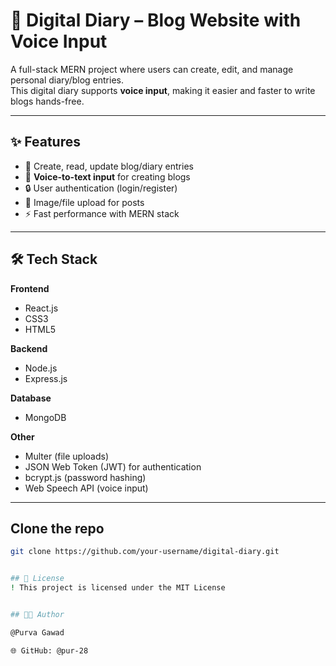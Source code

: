 # 📔 Digital Diary – Blog Website with Voice Input  

A full-stack MERN project where users can create, edit, and manage personal diary/blog entries.  
This digital diary supports **voice input**, making it easier and faster to write blogs hands-free.  

---

## ✨ Features  
- 📝 Create, read, update blog/diary entries  
- 🎤 **Voice-to-text input** for creating blogs  
- 🔒 User authentication (login/register)  
- 📂 Image/file upload for posts  
- ⚡ Fast performance with MERN stack  

---

## 🛠️ Tech Stack  
**Frontend**  
- React.js  
- CSS3 
- HTML5  

**Backend**  
- Node.js  
- Express.js  

**Database**  
- MongoDB 

**Other**  
- Multer (file uploads)  
- JSON Web Token (JWT) for authentication  
- bcrypt.js (password hashing)  
- Web Speech API (voice input)  

---  

## Clone the repo  
```bash
git clone https://github.com/your-username/digital-diary.git


## 📜 License
! This project is licensed under the MIT License


## 👩‍💻 Author

@Purva Gawad

🌐 GitHub: @pur-28
